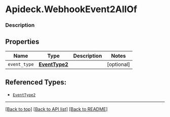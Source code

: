# Apideck.WebhookEvent2AllOf

### Description

## Properties
Name | Type | Description | Notes
------------ | ------------- | ------------- | -------------
`event_type` | [**EventType2**](EventType2.md) |  | [optional] 





## Referenced Types:
* [`EventType2`](EventType2.md)

---

[[Back to top]](#) [[Back to API list]](../../../../README.md#documentation-for-api-endpoints) [[Back to README]](../../../../README.md)


